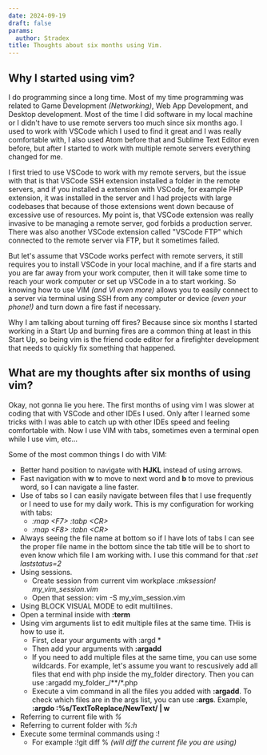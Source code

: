 ```yaml
---
date: 2024-09-19
draft: false
params:
  author: Stradex
title: Thoughts about six months using Vim.
---
```


## Why I started using vim?

I do programming since a long time. Most of my time programming was related to Game Development *(Networking)*, Web App Development, and Desktop development. Most of the time I did software in my local machine or I didn't have to use remote servers too much since six months ago. I used to work with VSCode which I used to find it great and I was really comfortable with, I also used Atom before that and Sublime Text Editor even before, but after I started to work with multiple remote servers everything changed for me.

I first tried to use VSCode to work with my remote servers, but the issue with that is that VSCode SSH extension installed a folder in the remote servers, and if you installed a extension with VSCode, for example PHP extension, it was installed in the server and I had projects with large codebases that because of those extensions went down because of excessive use of resources.
My point is, that VSCode extension was really invasive to be managing a remote server, god forbids a production server.
There was also another VSCode extension called "VSCode FTP" which connected to the remote server via FTP, but it sometimes failed.

But let's assume that VSCode works perfect with remote servers, it still requires you to install VSCode in your local machine, and if a fire starts and you are far away from your work computer, then it will take some time to reach your work computer or set up VSCode in a to start working. So knowing how to use VIM *(and VI even more)* allows you to easily connect to a server via terminal using SSH from any computer or device *(even your phone!)* and turn down a fire fast if necessary.

Why I am talking about turning off fires? Because since six months I started working in a Start Up and burning fires are a common thing at least in this Start Up, so being vim is the friend code editor for a firefighter development that needs to quickly fix something that happened.

## What are my thoughts after six months of using vim?

Okay, not gonna lie you here. The first months of using vim I was slower at coding that with VSCode and other IDEs I used.
Only after I learned some tricks with I was able to catch up with other IDEs speed and feeling comfortable with.
Now I use VIM with tabs, sometimes even a terminal open while I use vim, etc... 

Some of the most common things I do with VIM:
* Better hand position to navigate with **HJKL** instead of using arrows.
* Fast navigation with **w** to move to next word and **b** to move to previous word, so I can navigate a line faster.
* Use of tabs so I can easily navigate between files that I use frequently or I need to use for my daily work. This is my configuration for working with tabs:
    - *:map \<F7\> :tabp \<CR\>*
    - *:map \<F8\> :tabn \<CR\>*
* Always seeing the file name at bottom so if I have lots of tabs I can see the proper file name in the bottom since the tab title will be to short to even know which file I am working with. I use this command for that *:set laststatus=2*
* Using sessions.
    - Create session from current vim workplace *:mksession! my_vim_session.vim*
    - Open that session: vim -S my_vim_session.vim
* Using BLOCK VISUAL MODE to edit multilines.
* Open a terminal inside with **:term**
* Using vim arguments list to edit multiple files at the same time. THis is how to use it.
    - First, clear your arguments with :argd \*
    - Then add your arguments with **:argadd**
    - If you need to add multiple files at the same time, you can use some wildcards. For example, let's assume you want to rescusively add all files that end with php inside the my_folder directory. Then you can use :argadd my_folder_/\*\*/\*.php
    - Execute a vim command in all the files you added with **:argadd**. To check which files are in the args list, you can use **:args**. Example, **:argdo :%s/TextToReplace/NewText/ | w**
* Referring to current file with *%*
* Referring to current folder with *%:h*
* Execute some terminal commands using :!
    - For example :!git diff % *(will diff the current file you are using)*
